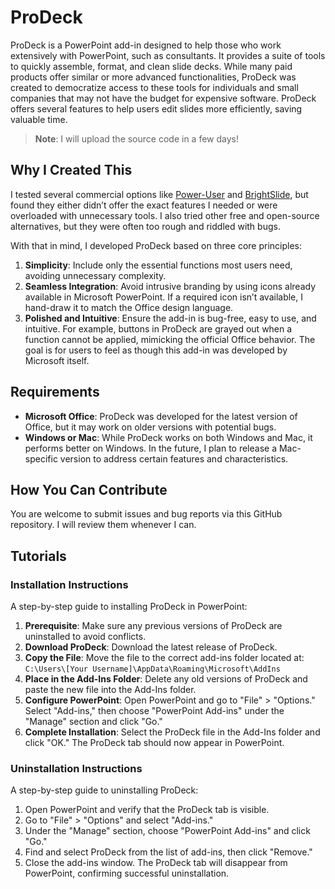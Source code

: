 # ProDeck

ProDeck is a PowerPoint add-in designed to help those who work extensively with PowerPoint, such as consultants. It provides a suite of tools to quickly assemble, format, and clean slide decks. While many paid products offer similar or more advanced functionalities, ProDeck was created to democratize access to these tools for individuals and small companies that may not have the budget for expensive software. ProDeck offers several features to help users edit slides more efficiently, saving valuable time.

> **Note**: I will upload the source code in a few days! 

## Why I Created This

I tested several commercial options like [Power-User](https://www.powerusersoftwares.com/) and [BrightSlide](https://www.brightcarbon.com/brightslide/), but found they either didn’t offer the exact features I needed or were overloaded with unnecessary tools. I also tried other free and open-source alternatives, but they were often too rough and riddled with bugs.

With that in mind, I developed ProDeck based on three core principles:
1. **Simplicity**: Include only the essential functions most users need, avoiding unnecessary complexity.
2. **Seamless Integration**: Avoid intrusive branding by using icons already available in Microsoft PowerPoint. If a required icon isn’t available, I hand-draw it to match the Office design language.
3. **Polished and Intuitive**: Ensure the add-in is bug-free, easy to use, and intuitive. For example, buttons in ProDeck are grayed out when a function cannot be applied, mimicking the official Office behavior. The goal is for users to feel as though this add-in was developed by Microsoft itself.

## Requirements

- **Microsoft Office**: ProDeck was developed for the latest version of Office, but it may work on older versions with potential bugs.
- **Windows or Mac**: While ProDeck works on both Windows and Mac, it performs better on Windows. In the future, I plan to release a Mac-specific version to address certain features and characteristics.

## How You Can Contribute

You are welcome to submit issues and bug reports via this GitHub repository. I will review them whenever I can.

## Tutorials

### Installation Instructions

A step-by-step guide to installing ProDeck in PowerPoint:
1. **Prerequisite**: Make sure any previous versions of ProDeck are uninstalled to avoid conflicts.
2. **Download ProDeck**: Download the latest release of ProDeck.
3. **Copy the File**: Move the file to the correct add-ins folder located at:
   `C:\Users\[Your Username]\AppData\Roaming\Microsoft\AddIns`
4. **Place in the Add-Ins Folder**: Delete any old versions of ProDeck and paste the new file into the Add-Ins folder.
5. **Configure PowerPoint**: Open PowerPoint and go to "File" > "Options." Select "Add-ins," then choose "PowerPoint Add-ins" under the "Manage" section and click "Go."
6. **Complete Installation**: Select the ProDeck file in the Add-Ins folder and click "OK." The ProDeck tab should now appear in PowerPoint.

### Uninstallation Instructions

A step-by-step guide to uninstalling ProDeck:
1. Open PowerPoint and verify that the ProDeck tab is visible.
2. Go to "File" > "Options" and select "Add-ins."
3. Under the "Manage" section, choose "PowerPoint Add-ins" and click "Go."
4. Find and select ProDeck from the list of add-ins, then click "Remove."
5. Close the add-ins window. The ProDeck tab will disappear from PowerPoint, confirming successful uninstallation.

